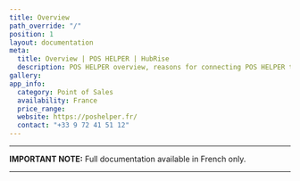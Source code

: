 ```yaml
---
title: Overview
path_override: "/"
position: 1
layout: documentation
meta:
  title: Overview | POS HELPER | HubRise
  description: POS HELPER overview, reasons for connecting POS HELPER to HubRise and summary of integrated features. Synchronise data between your EPOS and your other apps.
gallery:
app_info:
  category: Point of Sales
  availability: France
  price_range:
  website: https://poshelper.fr/
  contact: "+33 9 72 41 51 12"
---
```


---

**IMPORTANT NOTE:** Full documentation available <Link href="/fr/apps/pos-helper">in French only</Link>.

---
